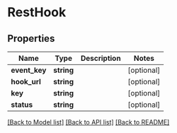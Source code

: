 # RestHook

## Properties
Name | Type | Description | Notes
------------ | ------------- | ------------- | -------------
**event_key** | **string** |  | [optional] 
**hook_url** | **string** |  | [optional] 
**key** | **string** |  | [optional] 
**status** | **string** |  | [optional] 

[[Back to Model list]](../README.md#documentation-for-models) [[Back to API list]](../README.md#documentation-for-api-endpoints) [[Back to README]](../README.md)


